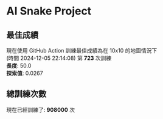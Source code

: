 
# AI Snake Project

## **最佳成績**



































































































































































































































現在使用 GitHub Action 訓練最佳成績為在 10x10 的地圖情況下  
(時間 2024-12-05 22:14:08) 第 **723** 次訓練  
**長度**: 50.0  
**探索值**: 0.0267







































































































































































































































































































































































































































































## 總訓練次數
現在已經訓練了: **908000** 次
